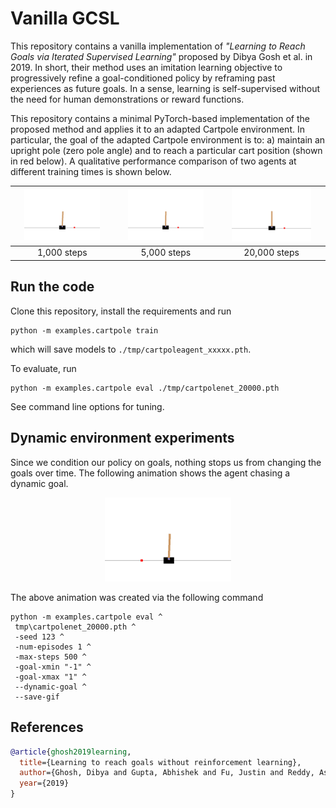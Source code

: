 # Vanilla GCSL
This repository contains a vanilla implementation of *"Learning to Reach Goals via Iterated Supervised Learning"* proposed by Dibya Gosh et al. in 2019. In short, their method uses an imitation learning objective to progressively refine a goal-conditioned policy by reframing past experiences as future goals. In a sense, learning is self-supervised without the need for human demonstrations or reward functions.

This repository contains a minimal PyTorch-based implementation of the proposed method and applies it to an adapted Cartpole environment. In particular, the goal of the adapted Cartpole environment is to: a) maintain an upright pole (zero pole angle) and to reach a particular cart position (shown in red below). A qualitative performance comparison of two agents at different training times is shown below.

|<img src="./etc/cartpolenet_01000.gif"  width="80%">|<img src="./etc/cartpolenet_05000.gif"  width="80%">|<img src="./etc/cartpolenet_20000.gif"  width="80%">|
|:----------:|:----------:|:------------:|
| 1,000 steps | 5,000 steps | 20,000 steps |

## Run the code
Clone this repository, install the requirements and run
```
python -m examples.cartpole train
```
which will save models to `./tmp/cartpoleagent_xxxxx.pth`. 

To evaluate, run
```
python -m examples.cartpole eval ./tmp/cartpolenet_20000.pth
```
See command line options for tuning.

## Dynamic environment experiments
Since we condition our policy on goals, nothing stops us from changing the goals over time. The following animation shows the agent chasing a dynamic goal.

<div align="center">
<img src="./etc/cartpolenet_20000_dynamic.gif"  width="40%">
</div>

The above animation was created via the following command
```
python -m examples.cartpole eval ^
 tmp\cartpolenet_20000.pth ^
 -seed 123 ^
 -num-episodes 1 ^
 -max-steps 500 ^
 -goal-xmin "-1" ^
 -goal-xmax "1" ^
 --dynamic-goal ^
 --save-gif

```


## References
```bibtex
@article{ghosh2019learning,
  title={Learning to reach goals without reinforcement learning},
  author={Ghosh, Dibya and Gupta, Abhishek and Fu, Justin and Reddy, Ashwin and Devin, Coline and Eysenbach, Benjamin and Levine, Sergey},
  year={2019}
}
```
